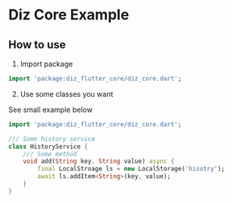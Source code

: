 # Diz Core Example

## How to use

1. Import package

```dart
import 'package:diz_flutter_core/diz_core.dart';
```

2. Use some classes you want

See small example below

```dart
import 'package:diz_flutter_core/diz_core.dart';

/// Some history service
class HistoryService {
    /// Some method
    void add(String key, String value) async {
        final LocalStroage ls = new LocalStorage('hisotry');
        await ls.addItem<String>(key, value);
    }
}
```